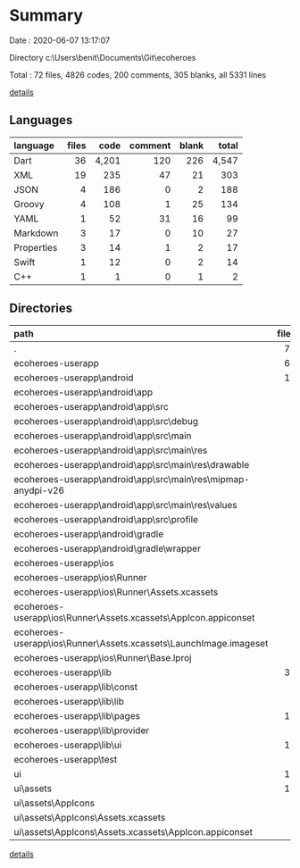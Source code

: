 # Summary

Date : 2020-06-07 13:17:07

Directory c:\Users\benit\Documents\Git\ecoheroes

Total : 72 files,  4826 codes, 200 comments, 305 blanks, all 5331 lines

[details](details.md)

## Languages
| language | files | code | comment | blank | total |
| :--- | ---: | ---: | ---: | ---: | ---: |
| Dart | 36 | 4,201 | 120 | 226 | 4,547 |
| XML | 19 | 235 | 47 | 21 | 303 |
| JSON | 4 | 186 | 0 | 2 | 188 |
| Groovy | 4 | 108 | 1 | 25 | 134 |
| YAML | 1 | 52 | 31 | 16 | 99 |
| Markdown | 3 | 17 | 0 | 10 | 27 |
| Properties | 3 | 14 | 1 | 2 | 17 |
| Swift | 1 | 12 | 0 | 2 | 14 |
| C++ | 1 | 1 | 0 | 1 | 2 |

## Directories
| path | files | code | comment | blank | total |
| :--- | ---: | ---: | ---: | ---: | ---: |
| . | 72 | 4,826 | 200 | 305 | 5,331 |
| ecoheroes-userapp | 60 | 4,722 | 198 | 295 | 5,215 |
| ecoheroes-userapp\android | 15 | 237 | 45 | 37 | 319 |
| ecoheroes-userapp\android\app | 9 | 182 | 44 | 25 | 251 |
| ecoheroes-userapp\android\app\src | 7 | 75 | 43 | 10 | 128 |
| ecoheroes-userapp\android\app\src\debug | 1 | 4 | 3 | 1 | 8 |
| ecoheroes-userapp\android\app\src\main | 5 | 67 | 37 | 8 | 112 |
| ecoheroes-userapp\android\app\src\main\res | 4 | 24 | 21 | 6 | 51 |
| ecoheroes-userapp\android\app\src\main\res\drawable | 1 | 4 | 7 | 2 | 13 |
| ecoheroes-userapp\android\app\src\main\res\mipmap-anydpi-v26 | 1 | 5 | 0 | 1 | 6 |
| ecoheroes-userapp\android\app\src\main\res\values | 2 | 15 | 14 | 3 | 32 |
| ecoheroes-userapp\android\app\src\profile | 1 | 4 | 3 | 1 | 8 |
| ecoheroes-userapp\android\gradle | 1 | 5 | 1 | 1 | 7 |
| ecoheroes-userapp\android\gradle\wrapper | 1 | 5 | 1 | 1 | 7 |
| ecoheroes-userapp\ios | 7 | 222 | 2 | 9 | 233 |
| ecoheroes-userapp\ios\Runner | 7 | 222 | 2 | 9 | 233 |
| ecoheroes-userapp\ios\Runner\Assets.xcassets | 3 | 148 | 0 | 4 | 152 |
| ecoheroes-userapp\ios\Runner\Assets.xcassets\AppIcon.appiconset | 1 | 122 | 0 | 1 | 123 |
| ecoheroes-userapp\ios\Runner\Assets.xcassets\LaunchImage.imageset | 2 | 26 | 0 | 3 | 29 |
| ecoheroes-userapp\ios\Runner\Base.lproj | 2 | 61 | 2 | 2 | 65 |
| ecoheroes-userapp\lib | 35 | 4,191 | 113 | 220 | 4,524 |
| ecoheroes-userapp\lib\const | 2 | 174 | 0 | 4 | 178 |
| ecoheroes-userapp\lib\lib | 1 | 4 | 0 | 2 | 6 |
| ecoheroes-userapp\lib\pages | 19 | 3,205 | 111 | 157 | 3,473 |
| ecoheroes-userapp\lib\provider | 1 | 10 | 0 | 4 | 14 |
| ecoheroes-userapp\lib\ui | 11 | 775 | 2 | 51 | 828 |
| ecoheroes-userapp\test | 1 | 10 | 7 | 6 | 23 |
| ui | 11 | 100 | 2 | 9 | 111 |
| ui\assets | 11 | 100 | 2 | 9 | 111 |
| ui\assets\AppIcons | 1 | 1 | 0 | 0 | 1 |
| ui\assets\AppIcons\Assets.xcassets | 1 | 1 | 0 | 0 | 1 |
| ui\assets\AppIcons\Assets.xcassets\AppIcon.appiconset | 1 | 1 | 0 | 0 | 1 |

[details](details.md)
